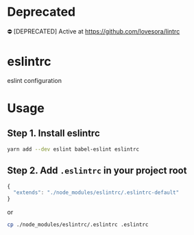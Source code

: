 # Deprecated
:no_entry: [DEPRECATED] Active at https://github.com/lovesora/lintrc

# eslintrc
eslint configuration

# Usage
## Step 1. Install eslintrc
```bash
yarn add --dev eslint babel-eslint eslintrc
```

## Step 2. Add `.eslintrc` in your project root
```js
{
  "extends": "./node_modules/eslintrc/.eslintrc-default"
}
```

or
```bash
cp ./node_modules/eslintrc/.eslintrc .eslintrc
```

